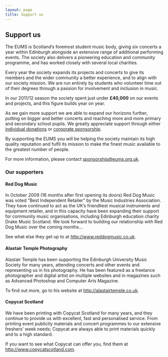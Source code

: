 ```yaml
---
layout: page
title: Support us
---
```


## Support us

The EUMS is Scotland’s foremost student music body, giving six concerts a year
within Edinburgh alongside an extensive range of additional performing events.
The society also delivers a pioneering education and community programme, and
has worked closely with several local charities.

Every year the society expands its projects and concerts to give its members
and the wider community a better experience, and to align with our society
mission. We are run entirely by students who volunteer time out of their
degrees through a passion for involvement and inclusion in music.

In our 2011/12 season the society spent just under **£40,000** on our events
and projects, and this figure builds year on year.

As we gain more support we are able to expand our horizons further, putting on
bigger and better concerts and reaching more and more primary and secondary
school pupils. We greatly appreciate support through either [individual
donations](/sponsorship/individual/) or [corporate
sponsorship](/sponsorship/corporate/).

By supporting the EUMS you will be helping the society maintain its high
quality reputation and fulfil its mission to make the finest music available to
the greatest number of people.

For more information, please contact
[sponsorship@eums.org.uk](mailto:sponsorship@eums.org.uk).

### Our supporters

#### Red Dog Music

<!-- image -->

In October 2009 (16 months after first opening its doors) Red Dog Music was
voted “Best Independent Retailer” by the Music Industries Association. They
have continued to act as the UK’s friendliest musical instruments and equipment
retailer, and in this capacity have been expanding their support for community
music organisations, including Edinburgh education charity Drake Music
Scotland. We look forward to building our relationship with Red Dog Music over
the coming months…

See what else they get up to at <http://www.reddogmusic.co.uk>.

#### Alastair Temple Photography

<!-- image -->

Alastair Temple has been supporting the Edinburgh University Music Society for
many years, attending concerts and other events and representing us in his
photography. He has been featured as a freelance photographer and digital
artist on multiple websites and in magazines such as Advanced Photoshop and
Computer Arts Magazine.

To find out more, go to his website at <http://alastairtemple.co.uk>.

#### Copycat Scotland

<!-- image -->

We have been printing with Copycat Scotland for many years, and they continue
to provide us with excellent, fast and personalised service. From printing
event publicity materials and concert programmes to our extensive freshers’
week needs; Copycat are always able to print materials quickly and to a high
standard.

If you want to see what Copycat can offer you, find them at
<http://www.copycatscotland.com>.
